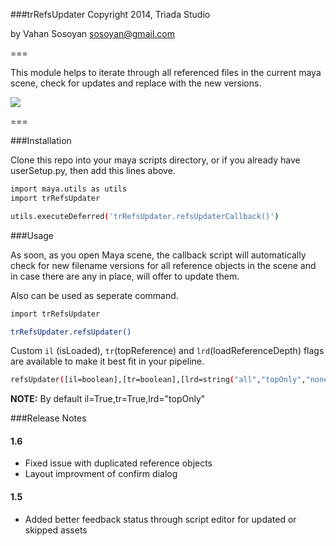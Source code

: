 ###trRefsUpdater
Copyright 2014, Triada Studio

by Vahan Sosoyan sosoyan@gmail.com

===

This module helps to iterate through all referenced files in the current maya scene, check for updates and replace with the new versions.

![](https://dl.dropboxusercontent.com/u/11663164/shared/trRefsUpdater_Demo.gif)

===

###Installation

Clone this repo into your maya scripts directory, or if you already have userSetup.py, then add this lines above.

```bash
import maya.utils as utils
import trRefsUpdater

utils.executeDeferred('trRefsUpdater.refsUpdaterCallback()')
```

###Usage

As soon, as you open Maya scene, the callback script will automatically check for new filename versions for all  reference objects in the scene and in case there are any in place, will offer to update them.

Also can be used as seperate command.

```bash
import trRefsUpdater

trRefsUpdater.refsUpdater()
```
Custom `il` (isLoaded), `tr`(topReference) and `lrd`(loadReferenceDepth) flags are available to make it best fit in your pipeline.

```bash
refsUpdater([il=boolean],[tr=boolean],[lrd=string("all","topOnly","none")])
```

**NOTE:** By default il=True,tr=True,lrd="topOnly"

###Release Notes

#### 1.6

- Fixed issue with duplicated reference objects
- Layout improvment of confirm dialog

#### 1.5

- Added better feedback status through script editor for updated or skipped assets
